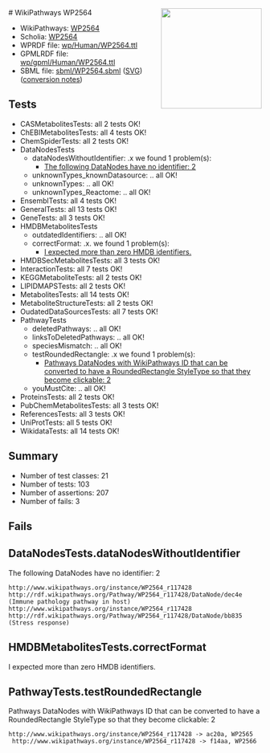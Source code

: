 <img style="float: right; width: 200px" src="../logo.png" />
# WikiPathways WP2564

* WikiPathways: [WP2564](https://identifiers.org/wikipathways:WP2564)
* Scholia: [WP2564](https://scholia.toolforge.org/wikipathways/WP2564)
* WPRDF file: [wp/Human/WP2564.ttl](../wp/Human/WP2564.ttl)
* GPMLRDF file: [wp/gpml/Human/WP2564.ttl](../wp/gpml/Human/WP2564.ttl)
* SBML file: [sbml/WP2564.sbml](../sbml/WP2564.sbml) ([SVG](../sbml/WP2564.svg)) ([conversion notes](../sbml/WP2564.txt))

## Tests
* CASMetabolitesTests: all 2 tests OK!
* ChEBIMetabolitesTests: all 4 tests OK!
* ChemSpiderTests: all 2 tests OK!
* DataNodesTests
    * dataNodesWithoutIdentifier: .x we found 1 problem(s):
        * [The following DataNodes have no identifier: 2](#d2d32fa1)
    * unknownTypes_knownDatasource: .. all OK!
    * unknownTypes: .. all OK!
    * unknownTypes_Reactome: .. all OK!
* EnsemblTests: all 4 tests OK!
* GeneralTests: all 13 tests OK!
* GeneTests: all 3 tests OK!
* HMDBMetabolitesTests
    * outdatedIdentifiers: .. all OK!
    * correctFormat: .x. we found 1 problem(s):
        * [I expected more than zero HMDB identifiers.](#ad154c1e)
* HMDBSecMetabolitesTests: all 3 tests OK!
* InteractionTests: all 7 tests OK!
* KEGGMetaboliteTests: all 2 tests OK!
* LIPIDMAPSTests: all 2 tests OK!
* MetabolitesTests: all 14 tests OK!
* MetaboliteStructureTests: all 2 tests OK!
* OudatedDataSourcesTests: all 7 tests OK!
* PathwayTests
    * deletedPathways: .. all OK!
    * linksToDeletedPathways: .. all OK!
    * speciesMismatch: .. all OK!
    * testRoundedRectangle: .x we found 1 problem(s):
        * [Pathways DataNodes with WikiPathways ID that can be converted to have a RoundedRectangle StyleType so that they become clickable: 2](#9fbad3cc)
    * youMustCite: .. all OK!
* ProteinsTests: all 2 tests OK!
* PubChemMetabolitesTests: all 3 tests OK!
* ReferencesTests: all 3 tests OK!
* UniProtTests: all 5 tests OK!
* WikidataTests: all 14 tests OK!


## Summary

* Number of test classes: 21
* Number of tests: 103
* Number of assertions: 207
* Number of fails: 3

## Fails

<a name="d2d32fa1" />

## DataNodesTests.dataNodesWithoutIdentifier

The following DataNodes have no identifier: 2
```
http://www.wikipathways.org/instance/WP2564_r117428 http://rdf.wikipathways.org/Pathway/WP2564_r117428/DataNode/dec4e (Immune pathology pathway in host)
http://www.wikipathways.org/instance/WP2564_r117428 http://rdf.wikipathways.org/Pathway/WP2564_r117428/DataNode/bb835 (Stress response)
```

<a name="ad154c1e" />

## HMDBMetabolitesTests.correctFormat

I expected more than zero HMDB identifiers.
<a name="9fbad3cc" />

## PathwayTests.testRoundedRectangle

Pathways DataNodes with WikiPathways ID that can be converted to have a RoundedRectangle StyleType so that they become clickable: 2
```
http://www.wikipathways.org/instance/WP2564_r117428 -> ac20a, WP2565
 http://www.wikipathways.org/instance/WP2564_r117428 -> f14aa, WP2566
 ```

